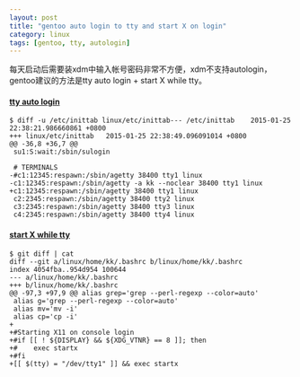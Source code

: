 ```yaml
---
layout: post
title: "gentoo auto login to tty and start X on login"
category: linux
tags: [gentoo, tty, autologin]
---
```


每天启动后需要装xdm中输入帐号密码非常不方便，xdm不支持autologin，gentoo建议的方法是tty auto login + start X while tty。

#### [tty auto login](http://wiki.gentoo.org/wiki/Automatic_login_to_virtual_console)

```
$ diff -u /etc/inittab linux/etc/inittab--- /etc/inittab    2015-01-25 22:38:21.986660861 +0800
+++ linux/etc/inittab   2015-01-25 22:38:49.096091014 +0800
@@ -36,8 +36,7 @@
 su1:S:wait:/sbin/sulogin
 
 # TERMINALS
-#c1:12345:respawn:/sbin/agetty 38400 tty1 linux
-c1:12345:respawn:/sbin/agetty -a kk --noclear 38400 tty1 linux
+c1:12345:respawn:/sbin/agetty 38400 tty1 linux
 c2:2345:respawn:/sbin/agetty 38400 tty2 linux
 c3:2345:respawn:/sbin/agetty 38400 tty3 linux
 c4:2345:respawn:/sbin/agetty 38400 tty4 linux
```

#### [start X while tty](http://wiki.gentoo.org/wiki/Start_X_on_login)

```
$ git diff | cat
diff --git a/linux/home/kk/.bashrc b/linux/home/kk/.bashrc
index 4054fba..954d954 100644
--- a/linux/home/kk/.bashrc
+++ b/linux/home/kk/.bashrc
@@ -97,3 +97,9 @@ alias grep='grep --perl-regexp --color=auto'
 alias g='grep --perl-regexp --color=auto'
 alias mv='mv -i'
 alias cp='cp -i'
+
+#Starting X11 on console login
+#if [[ ! ${DISPLAY} && ${XDG_VTNR} == 8 ]]; then
+#    exec startx
+#fi
+[[ $(tty) = "/dev/tty1" ]] && exec startx
```
